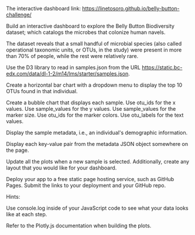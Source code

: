 The interactive dashboard link: https://linetosoro.github.io/belly-button-challenge/


Build an interactive dashboard to explore the Belly Button Biodiversity dataset; which catalogs the microbes that colonize human navels.

The dataset reveals that a small handful of microbial species (also called operational taxonomic units, or OTUs, in the study) were present in more than 70% of people, while the rest were relatively rare.

Use the D3 library to read in samples.json from the URL https://static.bc-edx.com/data/dl-1-2/m14/lms/starter/samples.json.

Create a horizontal bar chart with a dropdown menu to display the top 10 OTUs found in that individual.

Create a bubble chart that displays each sample. Use otu_ids for the x values. Use sample_values for the y values. Use sample_values for the marker size. Use otu_ids for the marker colors. Use otu_labels for the text values.

Display the sample metadata, i.e., an individual's demographic information.

Display each key-value pair from the metadata JSON object somewhere on the page.

Update all the plots when a new sample is selected. Additionally, create any layout that you would like for your dashboard.

Deploy your app to a free static page hosting service, such as GitHub Pages. Submit the links to your deployment and your GitHub repo.


Hints:

Use console.log inside of your JavaScript code to see what your data looks like at each step.

Refer to the Plotly.js documentation when building the plots.

